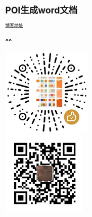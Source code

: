 # POI生成word文档

[博客地址](https://www.cnblogs.com/yfrs/p/wordpoi.html)

## ^^ 
![1](https://github.com/464884492/vuedragx/blob/master/syn1.png?raw=true)
![2](https://github.com/464884492/vuedragx/blob/master/syn2.png?raw=true)
